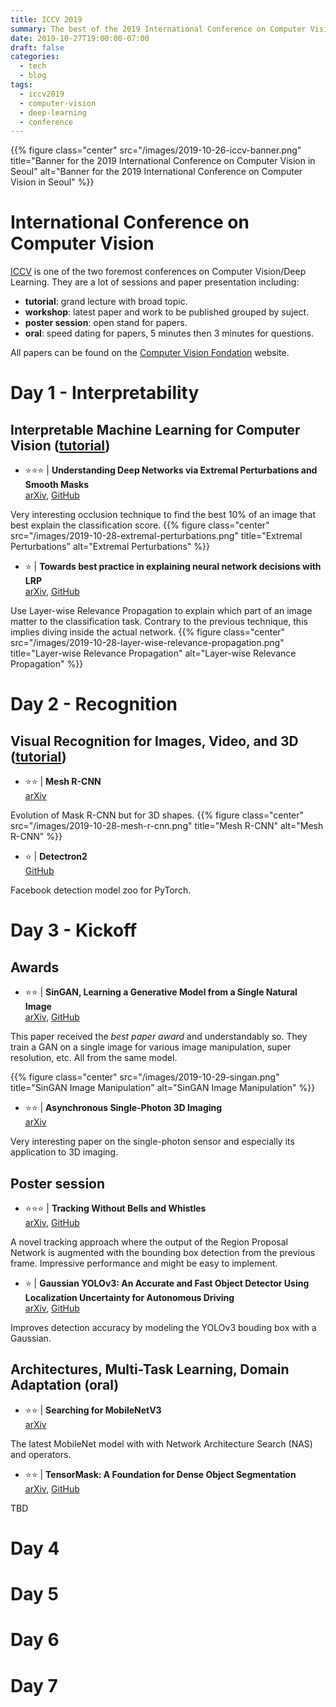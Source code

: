 ```yaml
---
title: ICCV 2019
summary: The best of the 2019 International Conference on Computer Vision.
date: 2019-10-27T19:00:00-07:00
draft: false
categories:
  - tech
  - blog
tags:
  - iccv2019
  - computer-vision
  - deep-learning
  - conference
---
```


{{% figure class="center" src="/images/2019-10-26-iccv-banner.png" title="Banner for the 2019 International Conference on Computer Vision in Seoul" alt="Banner for the 2019 International Conference on Computer Vision in Seoul" %}}

# International Conference on Computer Vision

[ICCV](http://iccv2019.thecvf.com/) is one of the two foremost conferences on Computer Vision/Deep Learning. They are a lot of sessions and paper presentation including:

- **tutorial**: grand lecture with broad topic.
- **workshop**: latest paper and work to be published grouped by suject.
- **poster session**: open stand for papers.
- **oral**: speed dating for papers, 5 minutes then 3 minutes for questions.

All papers can be found on the [Computer Vision Fondation](http://openaccess.thecvf.com/ICCV2019.py) website.

# Day 1 - Interpretability

## Interpretable Machine Learning for Computer Vision ([tutorial](https://interpretablevision.github.io))

- ️️️️⭐️️️️️️️⭐️️️️️️️️⭐️️️️️ | **Understanding Deep Networks via Extremal Perturbations and Smooth Masks**<br/>
[arXiv](https://arxiv.org/abs/1910.08485), [GitHub](https://github.com/facebookresearch/TorchRay)

Very interesting occlusion technique to find the best 10% of an image that best explain the classification score.
{{% figure class="center" src="/images/2019-10-28-extremal-perturbations.png" title="Extremal Perturbations" alt="Extremal Perturbations" %}}

- ️️️⭐️️️️️ | **Towards best practice in explaining neural network decisions with LRP**<br/>
[arXiv](https://arxiv.org/abs/1910.09840), [GitHub](https://github.com/sebastian-lapuschkin/lrp_toolbox)

Use Layer-wise Relevance Propagation to explain which part of an image matter to the classification task. Contrary to the previous technique, this implies diving inside the actual network.
{{% figure class="center" src="/images/2019-10-28-layer-wise-relevance-propagation.png" title="Layer-wise Relevance Propagation" alt="Layer-wise Relevance Propagation" %}}

# Day 2 - Recognition

## Visual Recognition for Images, Video, and 3D ([tutorial](https://alexander-kirillov.github.io/tutorials/visual-recognition-iccv19/))

- ️️️⭐️️️️️️️️⭐️️️️️ | **Mesh R-CNN**<br/>
[arXiv](https://arxiv.org/abs/1906.02739)

Evolution of Mask R-CNN but for 3D shapes.
{{% figure class="center" src="/images/2019-10-28-mesh-r-cnn.png" title="Mesh R-CNN" alt="Mesh R-CNN" %}}

- ️️️⭐️️️️️ | **Detectron2**<br/>
[GitHub](https://github.com/facebookresearch/detectron2)

Facebook detection model zoo for PyTorch.

# Day 3 - Kickoff

## Awards

- ️️️⭐️️️️️️️️⭐️️️️️ | **SinGAN, Learning a Generative Model from a Single Natural Image**<br/>
[arXiv](https://arxiv.org/abs/1905.01164), [GitHub](https://github.com/tamarott/SinGAN)

This paper received the *best paper award* and understandably so. They train a GAN on a single image for various image manipulation, super resolution, etc. All from the same model.

{{% figure class="center" src="/images/2019-10-29-singan.png" title="SinGAN Image Manipulation" alt="SinGAN Image Manipulation" %}}

- ️️️⭐️️️️️️️️⭐️️️️️ | **Asynchronous Single-Photon 3D Imaging**<br/>
[arXiv](https://arxiv.org/abs/1908.06372)

Very interesting paper on the single-photon sensor and especially its application to 3D imaging.

## Poster session

- ️️️⭐️️️️️️️️⭐️️️️️️️️⭐️️️️️ | **Tracking Without Bells and Whistles**<br/>
[arXiv](https://arxiv.org/abs/1903.05625), [GitHub](https://github.com/phil-bergmann/tracking_wo_bnw)

A novel tracking approach where the output of the Region Proposal Network is augmented with the bounding box detection from the previous frame. Impressive performance and might be easy to implement.

- ️️️⭐️️️️️ | **Gaussian YOLOv3: An Accurate and Fast Object Detector Using Localization Uncertainty for Autonomous Driving**<br/>
[arXiv](https://arxiv.org/abs/1904.04620), [GitHub](https://github.com/jwchoi384/Gaussian_YOLOv3)

Improves detection accuracy by modeling the YOLOv3 bouding box with a Gaussian.

## Architectures, Multi-Task Learning, Domain Adaptation (oral)

- ️️️⭐️️️️️️️️⭐️️️️️ | **Searching for MobileNetV3**
<br/>[arXiv](https://arxiv.org/abs/1905.02244)

The latest MobileNet model with with Network Architecture Search (NAS) and operators.

- ️️️⭐️️️️️️️️⭐️️️️️ | **TensorMask: A Foundation for Dense Object Segmentation**
<br/>[arXiv](https://arxiv.org/abs/1903.12174), [GitHub](https://github.com/MichaelBeechan/TensorMask-Review)

TBD

# Day 4
# Day 5
# Day 6
# Day 7
